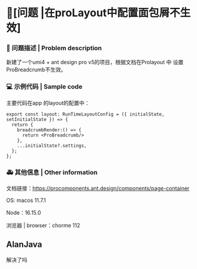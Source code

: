 # 🧐[问题 |在proLayout中配置面包屑不生效]

### 🧐 问题描述 | Problem description

新建了一个umi4 + ant design pro v5的项目，根据文档在Prolayout 中 设置ProBreadcrumb不生效。

### 💻 示例代码 | Sample code

主要代码在app 的layout的配置中：

```
export const layout: RunTimeLayoutConfig = ({ initialState, setInitialState }) => {
  return {
    breadcrumbRender:() => {
      return <ProBreadcrumb/>
    },
    ...initialState?.settings,
  };
};
```

### 🚑 其他信息 | Other information

文档链接：https://procomponents.ant.design/components/page-container

OS: macos 11.7.1

Node：16.15.0

浏览器 | browser：chorme 112

## AlanJava

解决了吗

